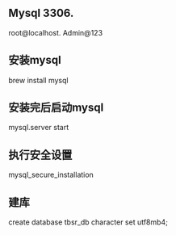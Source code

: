 ## Mysql 3306.       
root@localhost.  Admin@123

## 安装mysql
brew install mysql

## 安装完后启动mysql
mysql.server start

## 执行安全设置
mysql_secure_installation

## 建库
create database tbsr_db character set utf8mb4;
